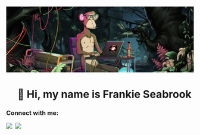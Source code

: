 ![👋 Hi, my name is Frankie Seabrook](./fs-bayc.png)

<div id="toc">
  <ul align="center" style="list-style: none">
    <summary>
      <h1>
        👋 Hi, my name is Frankie Seabrook
      </h1>
    </summary>
  </ul>
</div>

**<h3 align="left">Connect with me:</h3>** 
<p align="left"><a href="https://github.com/fifthfrankie" target="_blank"><img src="https://img.shields.io/badge/GitHub-100000?logo=github&logoColor=white" height="28" style="margin-right: 4px"></a> <a href="https://www.linkedin.com/in/frankieseabrook" target="_blank"><img src="https://img.shields.io/badge/LinkedIn-0077B5?logo=linkedin&logoColor=white" height="28" style="margin-right: 4px"></a> </p>
